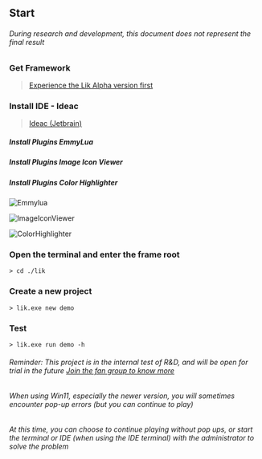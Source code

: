 ## Start

###### During research and development, this document does not represent the final result

### Get Framework

> <a target="_blank" href="https://afdian.net/a/hunzsig">Experience the Lik Alpha version first</a>

### Install IDE - Ideac

> <a target="_blank" href="https://www.jetbrains.com/idea/download/#section=windows">Ideac (Jetbrain)</a>

##### Install Plugins EmmyLua

##### Install Plugins Image Icon Viewer

##### Install Plugins Color Highlighter

![Emmylua](/assets/emmylua.png)

![ImageIconViewer](/assets/imageIconViewer.png)

![ColorHighlighter](/assets/colorHighlighter.png)

### Open the terminal and enter the frame root

```
> cd ./lik
```

### Create a new project

```
> lik.exe new demo
```

### Test

```
> lik.exe run demo -h
```

###### Reminder: This project is in the internal test of R&D, and will be open for trial in the future <a target="_blank" href="https://afdian.net/a/hunzsig">Join the fan group to know more</a>

###### When using Win11, especially the newer version, you will sometimes encounter pop-up errors (but you can continue to play)

###### At this time, you can choose to continue playing without pop ups, or start the terminal or IDE (when using the IDE terminal) with the administrator to solve the problem
